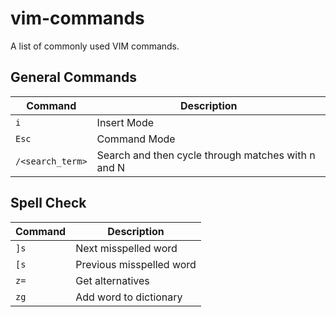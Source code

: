 # vim-commands
A list of commonly used VIM commands.

## General Commands

| Command | Description |
| ------- | ----------- |
| `i` | Insert Mode |
| `Esc` | Command Mode |
| `/<search_term>` | Search and then cycle through matches with n and N |

## Spell Check

| Command | Description |
| ------- | ----------- |
| `]s` | Next misspelled word |
| `[s` | Previous misspelled word |
| `z=` | Get alternatives |
| `zg` | Add word to dictionary |
